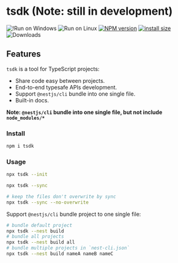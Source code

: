 # tsdk (Note: still in development)

![!Run on Windows](https://github.com/suhaotian/tsdk/actions/workflows/linux-ci.yml/badge.svg?event=push)
![Run on Linux](https://github.com/suhaotian/tsdk/actions/workflows/windows-ci.yml/badge.svg?event=push)
[![NPM version](https://badge.fury.io/js/tsdk.svg)](https://www.npmjs.com/package/tsdk)
[![install size](https://packagephobia.com/badge?p=tsdk)](https://packagephobia.com/result?p=tsdk)
![Downloads](https://img.shields.io/npm/dm/tsdk.svg?style=flat)

## Features

`tsdk` is a tool for TypeScript projects:

- Share code easy between projects.
- End-to-end typesafe APIs development.
- Support `@nestjs/cli` bundle into one single file.
- Built-in docs.

**Note: `@nestjs/cli` bundle into one single file, but not include `node_modules/*`**

### Install

```bash
npm i tsdk
```

### Usage

```bash
npx tsdk --init
```

```bash
npx tsdk --sync
```

```bash
# keep the files don't overwrite by sync
npx tsdk --sync --no-overwrite
```

Support `@nestjs/cli` bundle project to one single file:

```bash
# bundle default project
npx tsdk --nest build
# bundle all projects
npx tsdk --nest build all
# bundle multiple projects in `nest-cli.json`
npx tsdk --nest build nameA nameB nameC
```
